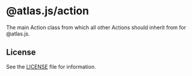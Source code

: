 # @atlas.js/action

The main Action class from which all other Actions should inherit from for @atlas.js.

## License

See the [LICENSE](LICENSE) file for information.
